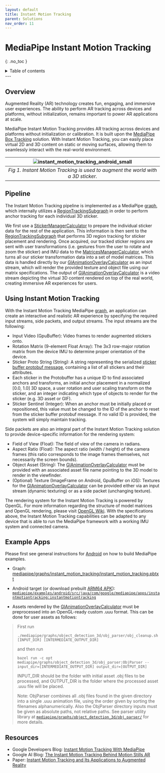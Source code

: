 ```yaml
---
layout: default
title: Instant Motion Tracking
parent: Solutions
nav_order: 11
---
```


# MediaPipe Instant Motion Tracking
{: .no_toc }

<details close markdown="block">
  <summary>
    Table of contents
  </summary>
  {: .text-delta }
1. TOC
{:toc}
</details>
---

## Overview

Augmented Reality (AR) technology creates fun, engaging, and immersive user
experiences. The ability to perform AR tracking across devices and platforms,
without initialization, remains important to power AR applications at scale.

MediaPipe Instant Motion Tracking provides AR tracking across devices and
platforms without initialization or calibration. It is built upon the
[MediaPipe Box Tracking](./box_tracking.md) solution. With Instant Motion
Tracking, you can easily place virtual 2D and 3D content on static or moving
surfaces, allowing them to seamlessly interact with the real-world environment.

![instant_motion_tracking_android_small](../images/mobile/instant_motion_tracking_android_small.gif) |
:-----------------------------------------------------------------------: |
*Fig 1. Instant Motion Tracking is used to augment the world with a 3D sticker.* |

## Pipeline

The Instant Motion Tracking pipeline is implemented as a MediaPipe
[graph](https://github.com/google/mediapipe/tree/master/mediapipe/graphs/instant_motion_tracking/instant_motion_tracking.pbtxt),
which internally utilizes a
[RegionTrackingSubgraph](https://github.com/google/mediapipe/tree/master/mediapipe/graphs/instant_motion_tracking/subgraphs/region_tracking.pbtxt)
in order to perform anchor tracking for each individual 3D sticker.

We first use a
[StickerManagerCalculator](https://github.com/google/mediapipe/tree/master/mediapipe/graphs/instant_motion_tracking/calculators/sticker_manager_calculator.cc)
to prepare the individual sticker data for the rest of the application. This
information is then sent to the
[RegionTrackingSubgraph](https://github.com/google/mediapipe/tree/master/mediapipe/graphs/instant_motion_tracking/subgraphs/region_tracking.pbtxt)
that performs 3D region tracking for sticker placement and rendering. Once
acquired, our tracked sticker regions are sent with user transformations (i.e.
gestures from the user to rotate and zoom the sticker) and IMU data to the
[MatricesManagerCalculator](https://github.com/google/mediapipe/tree/master/mediapipe/graphs/instant_motion_tracking/calculators/matrices_manager_calculator.cc),
which turns all our sticker transformation data into a set of model matrices.
This data is handled directly by our
[GlAnimationOverlayCalculator](https://github.com/google/mediapipe/tree/master/mediapipe/graphs/object_detection_3d/calculators/gl_animation_overlay_calculator.cc)
as an input stream, which will render the provided texture and object file using
our matrix specifications. The output of
[GlAnimationOverlayCalculator](https://github.com/google/mediapipe/tree/master/mediapipe/graphs/object_detection_3d/calculators/gl_animation_overlay_calculator.cc)
is a video stream depicting the virtual 3D content rendered on top of the real
world, creating immersive AR experiences for users.

## Using Instant Motion Tracking

With the Instant Motion Tracking MediaPipe [graph](https://github.com/google/mediapipe/tree/master/mediapipe/graphs/instant_motion_tracking/instant_motion_tracking.pbtxt),
an application can create an interactive and realistic AR experience by
specifying the required input streams, side packets, and output streams.
The input streams are the following:

*    Input Video (GpuBuffer): Video frames to render augmented stickers onto.
*    Rotation Matrix (9-element Float Array): The 3x3 row-major rotation
matrix from the device IMU to determine proper orientation of the device.
*    Sticker Proto String (String): A string representing the
serialized [sticker buffer protobuf message](https://github.com/google/mediapipe/tree/master/mediapipe/graphs/instant_motion_tracking/calculators/sticker_buffer.proto),
containing a list of all stickers and their attributes.
  *    Each sticker in the Protobuffer has a unique ID to find associated
  anchors and transforms, an initial anchor placement in a normalized [0.0, 1.0]
  3D space, a user rotation and user scaling transform on the sticker,
  and an integer indicating which type of objects to render for the
  sticker (e.g. 3D asset or GIF).
*    Sticker Sentinel (Integer): When an anchor must be initially placed or
repositioned, this value must be changed to the ID of the anchor to reset from
the sticker buffer protobuf message. If no valid ID is provided, the system
will simply maintain tracking.

Side packets are also an integral part of the Instant Motion Tracking solution
to provide device-specific information for the rendering system:

*   Field of View (Float): The field of view of the camera in radians.
*   Aspect Ratio (Float): The aspect ratio (width / height) of the camera frames
    (this ratio corresponds to the image frames themselves, not necessarily the
    screen bounds).
*   Object Asset (String): The
    [GlAnimationOverlayCalculator](https://github.com/google/mediapipe/tree/master/mediapipe/graphs/object_detection_3d/calculators/gl_animation_overlay_calculator.cc)
    must be provided with an associated asset file name pointing to the 3D model
    to render in the viewfinder.
*   (Optional) Texture (ImageFrame on Android, GpuBuffer on iOS): Textures for
    the
    [GlAnimationOverlayCalculator](https://github.com/google/mediapipe/tree/master/mediapipe/graphs/object_detection_3d/calculators/gl_animation_overlay_calculator.cc)
    can be provided either via an input stream (dynamic texturing) or as a side
    packet (unchanging texture).

The rendering system for the Instant Motion Tracking is powered by OpenGL. For
more information regarding the structure of model matrices and OpenGL rendering,
please visit [OpenGL Wiki](https://www.khronos.org/opengl/wiki/). With the
specifications above, the Instant Motion Tracking capabilities can be adapted to
any device that is able to run the MediaPipe framework with a working IMU system
and connected camera.

## Example Apps

Please first see general instructions for
[Android](../getting_started/android.md) on how to build MediaPipe examples.

* Graph: [mediapipe/graphs/instant_motion_tracking/instant_motion_tracking.pbtxt](https://github.com/google/mediapipe/tree/master/mediapipe/graphs/instant_motion_tracking/instant_motion_tracking.pbtxt)

* Android target (or download prebuilt [ARM64 APK](https://drive.google.com/file/d/1KnaBBoKpCHR73nOBJ4fL_YdWVTAcwe6L/view?usp=sharing)):
[`mediapipe/examples/android/src/java/com/google/mediapipe/apps/instantmotiontracking:instantmotiontracking`](https://github.com/google/mediapipe/tree/master/mediapipe/examples/android/src/java/com/google/mediapipe/apps/instantmotiontracking/BUILD)

* Assets rendered by the [GlAnimationOverlayCalculator](https://github.com/google/mediapipe/tree/master/mediapipe/graphs/object_detection_3d/calculators/gl_animation_overlay_calculator.cc) must be preprocessed into an OpenGL-ready custom .uuu format. This can be done
for user assets as follows:
> First run
>
> ```shell
> ./mediapipe/graphs/object_detection_3d/obj_parser/obj_cleanup.sh [INPUT_DIR] [INTERMEDIATE_OUTPUT_DIR]
> ```
> and then run
>
> ```build
> bazel run -c opt mediapipe/graphs/object_detection_3d/obj_parser:ObjParser -- input_dir=[INTERMEDIATE_OUTPUT_DIR] output_dir=[OUTPUT_DIR]
> ```
> INPUT_DIR should be the folder with initial asset .obj files to be processed,
> and OUTPUT_DIR is the folder where the processed asset .uuu file will be placed.
>
> Note: ObjParser combines all .obj files found in the given directory into a
> single .uuu animation file, using the order given by sorting the filenames alphanumerically. Also the ObjParser directory inputs must be given as
> absolute paths, not relative paths. See parser utility library at [`mediapipe/graphs/object_detection_3d/obj_parser/`](https://github.com/google/mediapipe/tree/master/mediapipe/graphs/object_detection_3d/obj_parser/) for more details.

## Resources

*   Google Developers Blog:
    [Instant Motion Tracking With MediaPipe](https://developers.googleblog.com/2020/08/instant-motion-tracking-with-mediapipe.html)
*   Google AI Blog:
    [The Instant Motion Tracking Behind Motion Stills AR](https://ai.googleblog.com/2018/02/the-instant-motion-tracking-behind.html)
*   Paper:
    [Instant Motion Tracking and Its Applications to Augmented Reality](https://arxiv.org/abs/1907.06796)
